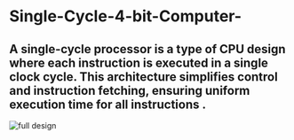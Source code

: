 # Single-Cycle-4-bit-Computer-
## A single-cycle processor is a type of CPU design where each instruction is executed in a single clock cycle. This architecture simplifies control and instruction fetching, ensuring uniform execution time for all instructions .
![full design](https://github.com/HamadaMohamed1/Single-Cycle-4-bit-Computer-/assets/124931950/ddc877bd-6d26-44ab-a811-e84caa65e9c4)
